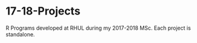 # 17-18-Projects

R Programs developed at RHUL during my 2017-2018 MSc. 
Each project is standalone.
